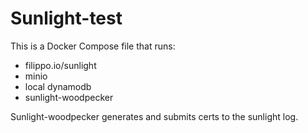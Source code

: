 # Sunlight-test

This is a Docker Compose file that runs:

 * filippo.io/sunlight
 * minio
 * local dynamodb
 * sunlight-woodpecker 

Sunlight-woodpecker generates and submits certs to the sunlight log.
